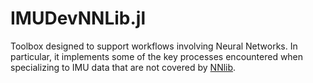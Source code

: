 # IMUDevNNLib.jl

Toolbox designed to support workflows involving Neural Networks. In particular, it implements some of the key processes encountered when specializing to IMU data that are not covered by [NNlib](https://github.com/FluxML/NNlib.jl).
